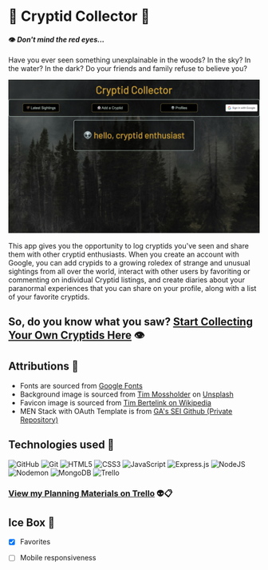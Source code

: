# 🦇 Cryptid Collector 👻

#### 👁️ _Don't mind the red eyes..._

Have you ever seen something unexplainable in the woods? In the sky? In the water? In the dark? Do your friends and family refuse to believe you?

![Screenshot of Landing page](/public/images/Cryptid-Collector-Landing-Page.png)

This app gives you the opportunity to log cryptids you've seen and share them with other cryptid enthusiasts. When you create an account with Google, you can add crypids to a growing roledex of strange and unusual sightings from all over the world, interact with other users by favoriting or commenting on individual Cryptid listings, and create diaries about your paranormal experiences that you can share on your profile, along with a list of your favorite cryptids.



## So, do you know what you saw? [Start Collecting Your Own Cryptids Here](https://cryptid-collector-nn.fly.dev "Cryptid Collector") 👁️

## Attributions 🎉
* Fonts are sourced from [Google Fonts](https://fonts.google.com/ "Browse Google Fonts")
* Background image is sourced from [Tim Mossholder](https://unsplash.com/@timmossholder?utm_content=creditCopyText&utm_medium=referral&utm_source=unsplash "Tim Mossholder Unsplash profile") on [Unsplash](https://unsplash.com/photos/a-forest-filled-with-lots-of-trees-covered-in-fog-owRLMogs3sg?utm_content=creditCopyText&utm_medium=referral&utm_source=unsplash "Trees in the Fog on Unsplash")
* Favicon image is sourced from [Tim Bertelink on Wikipedia](https://simple.wikipedia.org/wiki/Mothman#/media/File:Mothman_Artist's_Impression.png "Artist's impression of the mothman on Wikipedia")
* MEN Stack with OAuth Template is from [GA's SEI Github (Private Repository)](https://github.com/SEI-Remote/men-stack-oauth-template "SEI-Remote MEN Stack with OAuth Template GitHub Repo")

## Technologies used 🧰
![GitHub](https://img.shields.io/badge/github-%23121011.svg?style=for-the-badge&logo=github&logoColor=white)
![Git](https://img.shields.io/badge/git-%23F05033.svg?style=for-the-badge&logo=git&logoColor=white)
![HTML5](https://img.shields.io/badge/html5-%23E34F26.svg?style=for-the-badge&logo=html5&logoColor=white)
![CSS3](https://img.shields.io/badge/css3-%231572B6.svg?style=for-the-badge&logo=css3&logoColor=white)
![JavaScript](https://img.shields.io/badge/javascript-%23323330.svg?style=for-the-badge&logo=javascript&logoColor=%23F7DF1E)
![Express.js](https://img.shields.io/badge/express.js-%23404d59.svg?style=for-the-badge&logo=express&logoColor=%2361DAFB)
![NodeJS](https://img.shields.io/badge/node.js-6DA55F?style=for-the-badge&logo=node.js&logoColor=white)
![Nodemon](https://img.shields.io/badge/NODEMON-%23323330.svg?style=for-the-badge&logo=nodemon&logoColor=%BBDEAD)
![MongoDB](https://img.shields.io/badge/MongoDB-%234ea94b.svg?style=for-the-badge&logo=mongodb&logoColor=white)
![Trello](https://img.shields.io/badge/Trello-%23026AA7.svg?style=for-the-badge&logo=Trello&logoColor=white)
### [View my Planning Materials on Trello](https://trello.com/b/Am2CNAVe/cryptid-collector "Cryptid Collector Trello Board") 👽📋

## Ice Box 🧊
- [x] Favorites
- [ ] Mobile responsiveness

